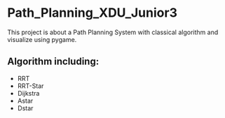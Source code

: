 # Path_Planning_XDU_Junior3
This project is about a Path Planning System with classical algorithm and visualize using pygame.

## Algorithm including:

- RRT
- RRT-Star
- Dijkstra
- Astar
- Dstar
